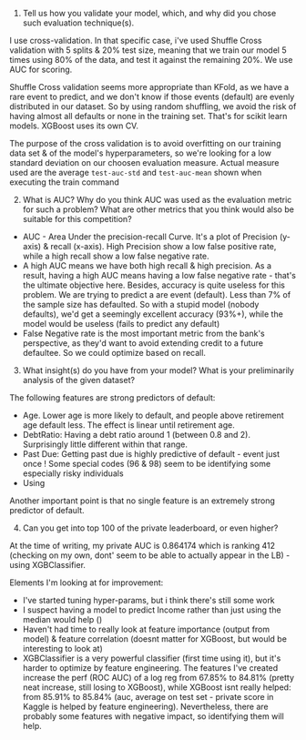 1. Tell us how you validate your model, which, and why did you chose such evaluation technique(s).

I use cross-validation. In that specific case, i've used Shuffle Cross validation with 5 splits & 20% test size, meaning that we train our model 5 times using 80% of the data, and test it against the remaining 20%. We use AUC for scoring.

Shuffle Cross validation seems more appropriate than KFold, as we have a rare event to predict, and we don't know if those events (default) are evenly distributed in our dataset. So by using random shuffling, we avoid the risk of having almost all defaults or none in the training set. That's for scikit learn models. XGBoost uses its own CV.

The purpose of the cross validation is to avoid overfitting on our training data set & of the model's hyperparameters, so we're looking for a low standard deviation on our choosen evaluation measure. Actual measure used are the average `test-auc-std` and `test-auc-mean` shown when executing the train command


2. What is AUC? Why do you think AUC was used as the evaluation metric for such a problem? What are other metrics that you think would also be suitable for this competition?

- AUC - Area Under the precision-recall Curve. It's a plot of Precision (y-axis) & recall (x-axis). High Precision show a low false positive rate, while a high recall show a low false negative rate.
- A high AUC means we have both high recall & high precision. As a result, having a high AUC means having a low false negative rate - that's the ultimate objective here.
Besides, accuracy is quite useless for this problem. We are trying to predict a are event (default). Less than 7% of the sample size has defaulted. So with a stupid model (nobody defaults), we'd get a seemingly excellent accuracy (93%+), while the model would be useless (fails to predict any default)
- False Negative rate is the most important metric from the bank's perspective, as they'd want to avoid extending credit to a future defaultee. So we could optimize based on recall.

3. What insight(s) do you have from your model? What is your preliminarily analysis of the given dataset?

The following features are strong predictors of default:
- Age. Lower age is more likely to default, and people above retirement age default less. The effect is linear until retirement age.
- DebtRatio: Having a debt ratio around 1 (between 0.8 and 2). Surprisingly little different within that range.
- Past Due: Getting past due is highly predictive of default - event just once ! Some special codes (96 & 98) seem to be identifying some especially risky individuals
- Using

Another important point is that no single feature is an extremely strong predictor of default.

4. Can you get into top 100 of the private leaderboard, or even higher?

At the time of writing, my private AUC is 0.864174 which is ranking 412 (checking on my own, dont' seem to be able to actually appear in the LB) - using XGBClassifier.

Elements I'm looking at for improvement:
- I've started tuning hyper-params, but i think there's still some work
- I suspect having a model to predict Income rather than just using the median would help ()
- Haven't had time to really look at feature importance (output from model) & feature correlation (doesnt matter for XGBoost, but would be interesting to look at)
- XGBClassifier is a very powerful classifier (first time using it), but it's harder to optimize by feature engineering. The features I've created increase the perf (ROC AUC) of a log reg from 67.85% to 84.81% (pretty neat increase, still losing to XGBoost), while XGBoost isnt really helped: from 85.91% to 85.84% (auc, average on test set - private score in Kaggle is helped by feature engineering).  Nevertheless, there are probably some features with negative impact, so identifying them will help.

